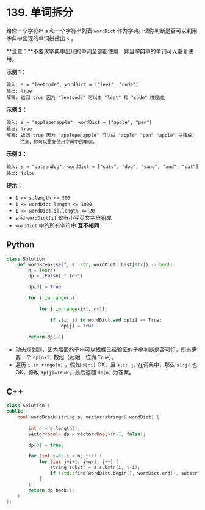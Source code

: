 # 139. 单词拆分

给你一个字符串 `s` 和一个字符串列表 `wordDict` 作为字典。请你判断是否可以利用字典中出现的单词拼接出 `s` 。

**注意：**不要求字典中出现的单词全部都使用，并且字典中的单词可以重复使用。

**示例 1：**

```
输入: s = "leetcode", wordDict = ["leet", "code"]
输出: true
解释: 返回 true 因为 "leetcode" 可以由 "leet" 和 "code" 拼接成。
```

**示例 2：**

```
输入: s = "applepenapple", wordDict = ["apple", "pen"]
输出: true
解释: 返回 true 因为 "applepenapple" 可以由 "apple" "pen" "apple" 拼接成。
     注意，你可以重复使用字典中的单词。
```

**示例 3：**

```
输入: s = "catsandog", wordDict = ["cats", "dog", "sand", "and", "cat"]
输出: false
```

**提示：**

- `1 <= s.length <= 300`
- `1 <= wordDict.length <= 1000`
- `1 <= wordDict[i].length <= 20`
- `s` 和 `wordDict[i]` 仅有小写英文字母组成
- `wordDict` 中的所有字符串 **互不相同**



## Python

```python
class Solution:
    def wordBreak(self, s: str, wordDict: List[str]) -> bool:
        n = len(s)
        dp = [False] * (n+1)

        dp[0] = True

        for i in range(n):

            for j in range(i+1, n+1):

                if s[i: j] in wordDict and dp[i] == True:
                    dp[j] = True

        return dp[-1]
```

- 动态规划题，因为后面的子串可以根据已经验证的子串判断是否可行，所有需要一个 `dp[n+1]` 数组（起始一位为 `True`）。
- 遍历 `i in range(n)` ，假如 `s[:i]` OK，且 `s[i: j]` 在词典中，那么 `s[:j]` 也OK，修改 `dp[j]=True` ，最后返回 `dp[n]` 为答案。

## C++

```cpp
class Solution {
public:
    bool wordBreak(string s, vector<string>& wordDict) {
        
        int n = s.length();
        vector<bool> dp = vector<bool>(n+1, false);

        dp[0] = true;

        for (int i=0; i < n; i++) {
            for (int j=i+1; j<n+1; j++) {
                string substr = s.substr(i, j-i);
                if (std::find(wordDict.begin(), wordDict.end(), substr) != wordDict.end() and dp[i]) dp[j] = true;
            }
        }
        return dp.back();
    }
};
```


